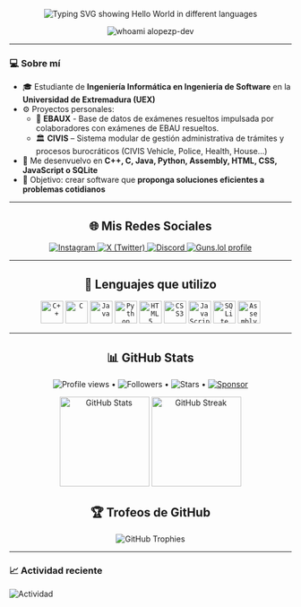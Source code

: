 <p align="center">
  <img
    src="https://readme-typing-svg.demolab.com?font=Fira+Code&weight=600&size=30&duration=1800&pause=800&color=00C2FF&center=true&vCenter=true&repeat=true&width=900&height=60&lines=cout+%3C%3C+%22Hello%2C+World!;print(%22Hello%2C+World!%22);System.out.println(%22Hello%2C+World!%22);console.log(%22Hello%2C+World!%22);printf(%22Hello%2C+World!%5Cn%22);echo+%22Hello,+World!"
    alt="Typing SVG showing Hello World in different languages"
  />
</p>

<p align="center">
  <img src="https://readme-typing-svg.demolab.com?font=Fira+Code&size=40&pause=10000&color=00C2FF&center=true&vCenter=true&repeat=false&width=600&lines=%24+whoami;alopezp-dev" alt="whoami alopezp-dev" />
</p>

---

### 💻 Sobre mí

- 🎓 Estudiante de **Ingeniería Informática en      Ingeniería de Software** en la **Universidad de Extremadura (UEX)**
- ⚙️ Proyectos personales:  
  - 📖 **EBAUX** - Base de datos de exámenes resueltos impulsada por colaboradores con exámenes de EBAU resueltos.
  - 🏛️ **CIVIS** – Sistema modular de gestión administrativa de trámites y procesos burocráticos (CIVIS Vehicle, Police, Health, House...)   
- 💬 Me desenvuelvo en **C++, C, Java, Python, Assembly, HTML, CSS, JavaScript o SQLite**
- 🚀 Objetivo: crear software que **proponga soluciones eficientes a problemas cotidianos**

---

<h2 align="center">🌐 Mis Redes Sociales</h2>

<p align="center">
  <!-- Instagram -->
  <a href="https://instagram.com/alopezp_66" target="_blank">
    <img alt="Instagram" src="https://img.shields.io/badge/Instagram-%23E4405F.svg?style=for-the-badge&logo=Instagram&logoColor=white"/>
  </a>
  <!-- X (Twitter) -->
  <a href="https://x.com/alopezp_66" target="_blank">
    <img alt="X (Twitter)" src="https://img.shields.io/badge/X%20(Twitter)-000000?style=for-the-badge&logo=X&logoColor=white"/>
  </a>
  <!-- Discord (perfil) -->
  <a href="https://discord.com/users/pnnkamek" target="_blank">
    <img alt="Discord" src="https://img.shields.io/badge/Discord-5865F2?style=for-the-badge&logo=discord&logoColor=white"/>
  </a>
  <!-- Guns.lol perfil -->
  <a href="https://guns.lol/pnnkamek" target="_blank">
    <img alt="Guns.lol profile" src="https://img.shields.io/badge/Guns.lol-pnnkamek-ff4500?style=for-the-badge&logo=ghost&logoColor=white"/>
  </a>
</p>

---

<h2 align="center">🧠 Lenguajes que utilizo</h2>

<p align="center">
  <code><img height="40" src="https://cdn.jsdelivr.net/gh/devicons/devicon/icons/cplusplus/cplusplus-original.svg" alt="C++"/></code>
  <code><img height="40" src="https://cdn.jsdelivr.net/gh/devicons/devicon/icons/c/c-original.svg" alt="C"/></code>
  <code><img height="40" src="https://cdn.jsdelivr.net/gh/devicons/devicon/icons/java/java-original.svg" alt="Java"/></code>
  <code><img height="40" src="https://cdn.jsdelivr.net/gh/devicons/devicon/icons/python/python-original.svg" alt="Python"/></code>
  <code><img height="40" src="https://cdn.jsdelivr.net/gh/devicons/devicon/icons/html5/html5-original.svg" alt="HTML5"/></code>
  <code><img height="40" src="https://cdn.jsdelivr.net/gh/devicons/devicon/icons/css3/css3-original.svg" alt="CSS3"/></code>
  <code><img height="40" src="https://cdn.jsdelivr.net/gh/devicons/devicon/icons/javascript/javascript-original.svg" alt="JavaScript"/></code>
  <code><img height="40" src="https://cdn.jsdelivr.net/gh/devicons/devicon/icons/sqlite/sqlite-original.svg" alt="SQLite"/></code>
  <!-- Assembly no tiene icono oficial en Devicon, se usa chip genérico -->
  <code><img height="40" src="https://cdn-icons-png.flaticon.com/512/3655/3655583.png" alt="Assembly" title="Assembly (IA-32 / x86)"/></code>
</p>

---

<h2 align="center">📊 GitHub Stats</h2>

<p align="center">
  <img alt="Profile views" src="https://komarev.com/ghpvc/?username=alopezp-dev&style=flat-square&color=blueviolet"/> •
  <img alt="Followers" src="https://img.shields.io/github/followers/alopezp-dev?label=Seguidores&style=flat-square&color=blue"/> •
  <img alt="Stars" src="https://img.shields.io/github/stars/alopezp-dev?label=Stars&style=flat-square&color=yellow"/> •
  <a href="https://github.com/sponsors/alopezp-dev">
    <img alt="Sponsor" src="https://img.shields.io/static/v1?label=❤️ Sponsor&message=GitHub&color=ff69b4&style=flat-square"/>
  </a>
</p>

<p align="center">
  <img 
    src="https://github-readme-stats.vercel.app/api?username=alopezp-dev&show_icons=true&theme=tokyonight&hide_border=true&rank_icon=github" 
    height="160" 
    alt="GitHub Stats"
  />
  <img 
    src="https://github-readme-streak-stats.herokuapp.com/?user=alopezp-dev&theme=tokyonight&hide_border=true" 
    height="160" 
    alt="GitHub Streak"
  />
</p>

<h2 align="center">🏆 Trofeos de GitHub</h2>

<p align="center">
  <img 
    src="https://github-profile-trophy.vercel.app/?username=alopezp-dev&theme=gruvbox&no-frame=true&no-bg=true&margin-w=10&row=1&column=6" 
    alt="GitHub Trophies"
  />
</p>

---


### 📈 Actividad reciente

![Actividad](https://github-readme-activity-graph.vercel.app/graph?username=alopezp-dev&theme=react-dark&hide_border=true&area=true)
